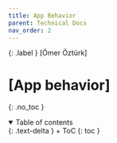 ```yaml
---
title: App Behavior
parent: Technical Docs
nav_order: 2
---
```


{: .label }
[Ömer Öztürk]

# [App behavior]
{: .no_toc }

<details open markdown="block">
{: .text-delta }
<summary>Table of contents</summary>
+ ToC
{: toc }
</details>
